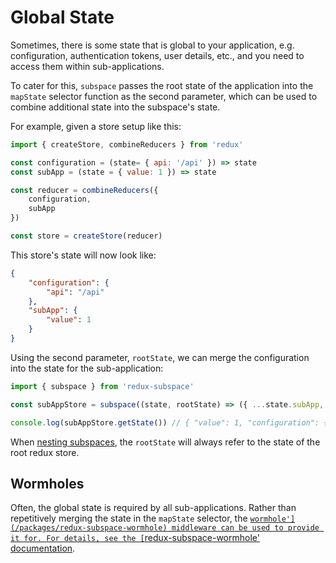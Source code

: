 # Global State

Sometimes, there is some state that is global to your application, e.g. configuration, authentication tokens, user details, etc., and you need to access them within sub-applications.

To cater for this, `subspace` passes the root state of the application into the `mapState` selector function as the second parameter, which can be used to combine additional state into the subspace's state.

For example, given a store setup like this:

``` javascript
import { createStore, combineReducers } from 'redux'

const configuration = (state= { api: '/api' }) => state
const subApp = (state = { value: 1 }) => state

const reducer = combineReducers({
    configuration,
    subApp
})

const store = createStore(reducer)
```

This store's state will now look like:

```json
{
    "configuration": {
        "api": "/api"
    },
    "subApp": {
        "value": 1
    }
}
```

Using the second parameter, `rootState`, we can merge the configuration into the state for the sub-application:

```javascript
import { subspace } from 'redux-subspace'

const subAppStore = subspace((state, rootState) => ({ ...state.subApp, configuration: rootState.configuration }))(store)

console.log(subAppStore.getState()) // { "value": 1, "configuration": { "api": "/api" } }
```

When [nesting subspaces](/docs/advanced/NestingSubspaces.md), the `rootState` will always refer to the state of the root redux store.

## Wormholes

Often, the global state  is required by all sub-applications. Rather than repetitively merging the state in the `mapState` selector, the [`wormhole'](/packages/redux-subspace-wormhole) middleware can be used to provide it for. For details, see the [`redux-subspace-wormhole' documentation](/packages/redux-subspace-wormhole/docs).
